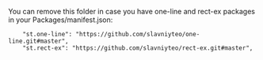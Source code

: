 You can remove this folder in case you have one-line and rect-ex packages in your Packages/manifest.json:
```
    "st.one-line": "https://github.com/slavniyteo/one-line.git#master",
    "st.rect-ex": "https://github.com/slavniyteo/rect-ex.git#master",
```